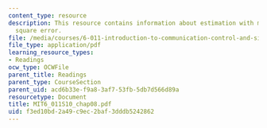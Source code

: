 ```yaml
---
content_type: resource
description: This resource contains information about estimation with minimum mean
  square error.
file: /media/courses/6-011-introduction-to-communication-control-and-signal-processing-spring-2010/f3ed10bd2a49c9ec2baf3dddb5242862_MIT6_011S10_chap08.pdf
file_type: application/pdf
learning_resource_types:
- Readings
ocw_type: OCWFile
parent_title: Readings
parent_type: CourseSection
parent_uid: acd6b33e-f9a8-3af7-53fb-5db7d566d89a
resourcetype: Document
title: MIT6_011S10_chap08.pdf
uid: f3ed10bd-2a49-c9ec-2baf-3dddb5242862
---
```

